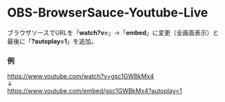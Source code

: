 # OBS-BrowserSauce-Youtube-Live
ブラウザソースでURLを「**watch?v=**」→「**embed**」に変更（全画面表示）と最後に「**?autoplay=1**」を追加。
### 例
https://www.youtube.com/watch?v=gsc1GWBkMx4  
↓  
https://www.youtube.com/embed/gsc1GWBkMx4?autoplay=1
